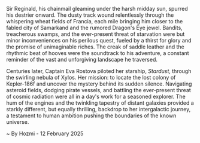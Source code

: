 
Sir Reginald, his chainmail gleaming under the harsh midday sun, spurred his destrier onward.  The dusty track wound relentlessly through the whispering wheat fields of Francia, each mile bringing him closer to the fabled city of Samarkand and the rumored Dragon's Eye jewel.  Bandits, treacherous swamps, and the ever-present threat of starvation were but minor inconveniences on his perilous quest, fueled by a thirst for glory and the promise of unimaginable riches. The creak of saddle leather and the rhythmic beat of hooves were the soundtrack to his adventure, a constant reminder of the vast and unforgiving landscape he traversed.

Centuries later, Captain Eva Rostova piloted her starship, *Stardust*, through the swirling nebula of Xylos.  Her mission: to locate the lost colony of Kepler-186f and uncover the mystery behind its sudden silence.  Navigating asteroid fields, dodging pirate vessels, and battling the ever-present threat of cosmic radiation were all in a day's work for a seasoned explorer.  The hum of the engines and the twinkling tapestry of distant galaxies provided a starkly different, but equally thrilling, backdrop to her intergalactic journey, a testament to human ambition pushing the boundaries of the known universe.

~ By Hozmi - 12 February 2025
